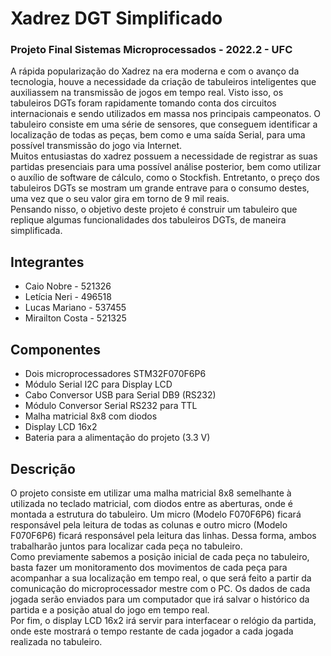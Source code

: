 # Xadrez DGT Simplificado
### Projeto Final Sistemas Microprocessados - 2022.2 - UFC

   A rápida popularização do Xadrez na era moderna e com o avanço da tecnologia, houve a necessidade da criação de tabuleiros inteligentes que auxiliassem na transmissão de jogos em tempo real. Visto isso, os tabuleiros DGTs foram rapidamente tomando conta dos circuitos internacionais e sendo utilizados em massa nos principais campeonatos. O tabuleiro consiste em uma série de sensores, que conseguem identificar a localização de todas as peças, bem como e uma saída Serial, para uma possível transmissão do jogo via Internet.  
Muitos entusiastas do xadrez possuem a necessidade de registrar as suas partidas presenciais para uma possível análise posterior, bem como utilizar o auxílio de software de cálculo, como o Stockfish. Entretanto, o preço dos tabuleiros DGTs se mostram um grande entrave para o consumo destes, uma vez que o seu valor gira em torno de 9 mil reais.  
Pensando nisso, o objetivo deste projeto é construir um tabuleiro que replique algumas funcionalidades dos tabuleiros DGTs, de maneira simplificada.

## Integrantes

* Caio Nobre - 521326
* Letícia Neri - 496518
* Lucas Mariano - 537455
* Mirailton Costa - 521325

## Componentes

* Dois microprocessadores STM32F070F6P6
* Módulo Serial I2C para Display LCD
* Cabo Conversor USB para Serial DB9 (RS232)
* Módulo Conversor Serial RS232 para TTL
* Malha matricial 8x8 com diodos
* Display LCD 16x2
* Bateria para a alimentação do projeto (3.3 V)

## Descrição

O projeto consiste em utilizar uma malha matricial 8x8 semelhante à utilizada no teclado matricial, com diodos entre as aberturas, onde é montada a estrutura do tabuleiro. Um micro (Modelo F070F6P6) ficará responsável pela leitura de todas as colunas e outro micro (Modelo F070F6P6) ficará responsável pela leitura das linhas. Dessa forma, ambos trabalharão juntos para localizar cada peça no tabuleiro.  
Como previamente sabemos a posição inicial de cada peça no tabuleiro, basta fazer um monitoramento dos movimentos de cada peça para acompanhar a sua localização em tempo real, o que será feito a partir da comunicação do microprocessador mestre com o PC. Os dados de cada jogada serão enviados para um computador que irá salvar o histórico da partida e a posição atual do jogo em tempo real.  
Por fim, o display LCD 16x2 irá servir para interfacear o relógio da partida, onde este mostrará o tempo restante de cada jogador a cada jogada realizada no tabuleiro.  





